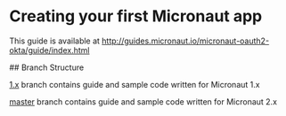 # Creating your first Micronaut app #

This guide is available at http://guides.micronaut.io/micronaut-oauth2-okta/guide/index.html

## Branch Structure

[1.x](https://github.com/micronaut-guides/micronaut-oauth2-okta/tree/1.x) branch contains guide and sample code written for Micronaut 1.x

[master](https://github.com/micronaut-guides/micronaut-oauth2-okta/tree/master) branch contains guide and sample code written for Micronaut 2.x
